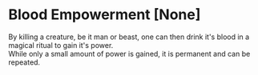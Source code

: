 # Blood Empowerment [None]
By killing a creature, be it man or beast, one can then drink it's blood in a magical ritual to gain it's power.  
While only a small amount of power is gained, it is permanent and can be repeated.


